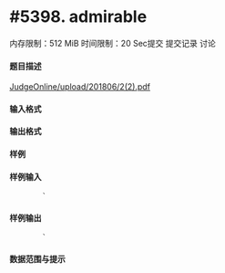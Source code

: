 
# #5398. admirable
内存限制：512 MiB 时间限制：20 Sec提交 提交记录 讨论
#### 题目描述
[JudgeOnline/upload/201806/2(2).pdf](upload/201806/2(2).pdf)

#### 输入格式

#### 输出格式

#### 样例

#### 样例输入

			`
#### 样例输出

			`
#### 数据范围与提示

